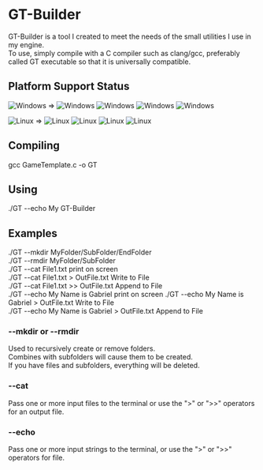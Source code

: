 # GT-Builder
GT-Builder is a tool I created to meet the needs of the small utilities I use in my engine.  
To use, simply compile with a C compiler such as clang/gcc, preferably called GT executable so that it is universally compatible.  

## Platform Support Status
![Windows](https://img.shields.io/badge/Windows-OK-green) =>
![Windows](https://img.shields.io/badge/mkdir-Suported-green)
![Windows](https://img.shields.io/badge/rmdir-Suported-green)
![Windows](https://img.shields.io/badge/cat-Suported-green)
![Windows](https://img.shields.io/badge/echo-Suported-green)  

![Linux](https://img.shields.io/badge/Linux-Not-red) =>
![Linux](https://img.shields.io/badge/mkdir-Unsupported-red)
![Linux](https://img.shields.io/badge/rmdir-Unsupported-red)
![Linux](https://img.shields.io/badge/cat-Unsupported-red)
![Linux](https://img.shields.io/badge/echo-Unsupported-red)  

## Compiling
gcc GameTemplate.c -o GT
## Using
./GT --echo My GT-Builder

## Examples
./GT --mkdir MyFolder/SubFolder/EndFolder  
./GT --rmdir MyFolder/SubFolder  
./GT --cat File1.txt print on screen  
./GT --cat File1.txt > OutFile.txt Write to File  
./GT --cat File1.txt >> OutFile.txt Append to File  
./GT --echo My Name is Gabriel print on screen 
./GT --echo My Name is Gabriel > OutFile.txt Write to File  
./GT --echo My Name is Gabriel > OutFile.txt Append to File  

### --mkdir or --rmdir
Used to recursively create or remove folders.  
Combines with subfolders will cause them to be created.  
If you have files and subfolders, everything will be deleted.  

### --cat
Pass one or more input files to the terminal or use the ">" or ">>" operators for an output file.
### --echo
Pass one or more input strings to the terminal, or use the ">" or ">>" operators for file.  

